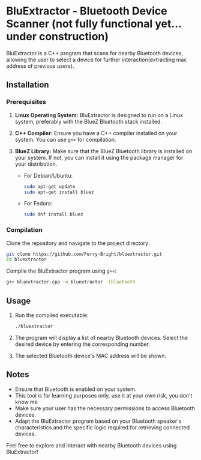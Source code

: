 # BluExtractor - Bluetooth Device Scanner (not fully functional yet... under construction)

BluExtractor is a C++ program that scans for nearby Bluetooth devices, allowing the user to select a device for further interaction(extracting mac address of previous users).

## Installation

### Prerequisites

1. **Linux Operating System:** BluExtractor is designed to run on a Linux system, preferably with the BlueZ Bluetooth stack installed.

2. **C++ Compiler:** Ensure you have a C++ compiler installed on your system. You can use `g++` for compilation.

3. **BlueZ Library:** Make sure that the BlueZ Bluetooth library is installed on your system. If not, you can install it using the package manager for your distribution.

   - For Debian/Ubuntu:

     ```bash
     sudo apt-get update
     sudo apt-get install bluez
     ```

   - For Fedora:

     ```bash
     sudo dnf install bluez
     ```

### Compilation

Clone the repository and navigate to the project directory:

```bash
git clone https://github.com/Perry-Bright/bluextractor.git
cd bluextractor
```

Compile the BluExtractor program using `g++`:

```bash
g++ bluextractor.cpp -o bluextractor -lbluetooth
```

## Usage

1. Run the compiled executable:

    ```bash
    ./bluextractor
    ```

2. The program will display a list of nearby Bluetooth devices. Select the desired device by entering the corresponding number.

3. The selected Bluetooth device's MAC address will be shown.

## Notes

- Ensure that Bluetooth is enabled on your system.
- This tool is for learning purposes only, use it at your own risk, you don't know me
- Make sure your user has the necessary permissions to access Bluetooth devices.
- Adapt the BluExtractor program based on your Bluetooth speaker's characteristics and the specific logic required for retrieving connected devices.

Feel free to explore and interact with nearby Bluetooth devices using BluExtractor!
```

